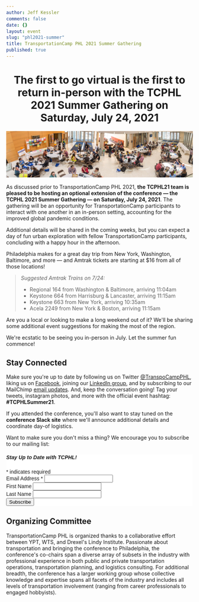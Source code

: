 ```yaml
---
author: Jeff Kessler
comments: false
date: {}
layout: event
slug: "phl2021-summer"
title: TransportationCamp PHL 2021 Summer Gathering
published: true
---
```

<h1><center>The first to go virtual is the first to return in-person with the TCPHL 2021 Summer Gathering on Saturday, July 24, 2021</center></h1>

![Scenes from TransportationCamp PHL 2019](/events/phl2018/Scenes%20from%20TCPHL18.jpg)


As discussed prior to TransportationCamp PHL 2021, **the TCPHL21 team is pleased to be hosting an optional extension of the conference — the TCPHL 2021 Summer Gathering — on Saturday, July 24, 2021**. The gathering will be an opportunity for TransportationCamp participants to interact with one another in an in-person setting, accounting for the improved global pandemic conditions.

Additional details will be shared in the coming weeks, but you can expect a day of fun urban exploration with fellow TransportationCamp participants, concluding with a happy hour in the afternoon.

Philadelphia makes for a great day trip from New York, Washington, Baltimore, and more — and Amtrak tickets are starting at $16 from all of those locations!

> *Suggested Amtrak Trains on 7/24:*
> 
> - Regional 164 from Washington & Baltimore, arriving 11:04am
> - Keystone 664 from Harrisburg & Lancaster, arriving 11:15am
> - Keystone 663 from New York, arriving 10:35am
> - Acela 2249 from New York & Boston, arriving 11:15am

Are you a local or looking to make a long weekend out of it? We'll be sharing some additional event suggestions for making the most of the region.

We're ecstatic to be seeing you in-person in July. Let the summer fun commence!



##  <a name="connect"></a> Stay Connected

Make sure you're up to date by following us on Twitter [@TranspoCampPHL](https://twitter.com/TranspoCampPHL), liking us on [Facebook](http://facebook.com/TranspoCamp-PHL), joining our [LinkedIn group](https://www.linkedin.com/groups/8652914/), and by subscribing to our MailChimp [email updates](http://eepurl.com/c8tKwH). And, keep the conversation going! Tag your tweets, instagram photos, and more with the official event hashtag: **#TCPHLSummer21**.

If you attended the conference, you'll also want to stay tuned on the **conference Slack site** where we'll announce additional details and coordinate day-of logistics.

Want to make sure you don't miss a thing? We encourage you to subscribe to our mailing list:

<!-- Begin MailChimp Signup Form -->
<link href="//cdn-images.mailchimp.com/embedcode/classic-10_7.css" rel="stylesheet" type="text/css">
<style type="text/css">
	#mc_embed_signup{background:#fff; clear:left; font:14px Helvetica,Arial,sans-serif; }
	/* Add your own MailChimp form style overrides in your site stylesheet or in this style block.
	   We recommend moving this block and the preceding CSS link to the HEAD of your HTML file. */
</style>
<div id="mc_embed_signup">
<form action="https://transportationcamp.us16.list-manage.com/subscribe/post?u=107afa43a0eb0b24c856a920d&amp;id=2063a25409" method="post" id="mc-embedded-subscribe-form" name="mc-embedded-subscribe-form" class="validate" target="_blank" novalidate>
    <div id="mc_embed_signup_scroll">
	<h5>Stay Up to Date with TCPHL!</h5>
<div class="indicates-required"><span class="asterisk">*</span> indicates required</div>
<div class="mc-field-group">
	<label for="mce-EMAIL">Email Address  <span class="asterisk">*</span>
</label>
	<input type="email" value="" name="EMAIL" class="required email" id="mce-EMAIL">
</div>
<div class="mc-field-group">
	<label for="mce-FNAME">First Name </label>
	<input type="text" value="" name="FNAME" class="" id="mce-FNAME">
</div>
<div class="mc-field-group">
	<label for="mce-LNAME">Last Name </label>
	<input type="text" value="" name="LNAME" class="" id="mce-LNAME">
</div>
	<div id="mce-responses" class="clear">
		<div class="response" id="mce-error-response" style="display:none"></div>
		<div class="response" id="mce-success-response" style="display:none"></div>
	</div>    <!-- real people should not fill this in and expect good things - do not remove this or risk form bot signups-->
    <div style="position: absolute; left: -5000px;" aria-hidden="true"><input type="text" name="b_107afa43a0eb0b24c856a920d_2063a25409" tabindex="-1" value=""></div>
    <div class="clear"><input type="submit" value="Subscribe" name="subscribe" id="mc-embedded-subscribe" class="button"></div>
    </div>
</form>
</div>
<script type='text/javascript' src='//s3.amazonaws.com/downloads.mailchimp.com/js/mc-validate.js'></script><script type='text/javascript'>(function($) {window.fnames = new Array(); window.ftypes = new Array();fnames[0]='EMAIL';ftypes[0]='email';fnames[1]='FNAME';ftypes[1]='text';fnames[2]='LNAME';ftypes[2]='text';}(jQuery));var $mcj = jQuery.noConflict(true);</script>
<!--End mc_embed_signup-->


## Organizing Committee

TransportationCamp PHL is organized thanks to a collaborative effort between YPT, WTS, and Drexel's Lindy Institute. Passionate about transportation and bringing the conference to Philadelphia, the conference's co-chairs span a diverse array of subsets in the industry with professional experience in both public and private transportation operations, transportation planning, and logistics consulting. For additional breadth, the conference has a larger working group whose collective knowledge and expertise spans all facets of the industry and includes all levels of transportation involvement (ranging from career professionals to engaged hobbyists).
